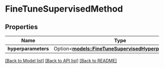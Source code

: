# FineTuneSupervisedMethod

## Properties

Name | Type | Description | Notes
------------ | ------------- | ------------- | -------------
**hyperparameters** | Option<[**models::FineTuneSupervisedHyperparameters**](FineTuneSupervisedHyperparameters.md)> |  | [optional]

[[Back to Model list]](../README.md#documentation-for-models) [[Back to API list]](../README.md#documentation-for-api-endpoints) [[Back to README]](../README.md)


